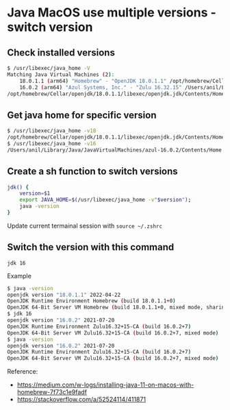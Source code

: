 # Java MacOS use multiple versions - switch version

## Check installed versions

``` .sh
$ /usr/libexec/java_home -V  
Matching Java Virtual Machines (2):
    18.0.1.1 (arm64) "Homebrew" - "OpenJDK 18.0.1.1" /opt/homebrew/Cellar/openjdk/18.0.1.1/libexec/openjdk.jdk/Contents/Home
    16.0.2 (arm64) "Azul Systems, Inc." - "Zulu 16.32.15" /Users/anil/Library/Java/JavaVirtualMachines/azul-16.0.2/Contents/Home
/opt/homebrew/Cellar/openjdk/18.0.1.1/libexec/openjdk.jdk/Contents/Home
```

## Get java home for specific version

``` .sh
$ /usr/libexec/java_home -v18
/opt/homebrew/Cellar/openjdk/18.0.1.1/libexec/openjdk.jdk/Contents/Home
$ /usr/libexec/java_home -v16
/Users/anil/Library/Java/JavaVirtualMachines/azul-16.0.2/Contents/Home
```

## Create a sh function to switch versions

``` .sh title="~/.zshrc"
jdk() {
    version=$1
    export JAVA_HOME=$(/usr/libexec/java_home -v"$version");
    java -version
}
```
Update current termainal session with `source ~/.zshrc`


## Switch the version with this command

```
jdk 16
```

Example
``` .sh
$ java -version
openjdk version "18.0.1.1" 2022-04-22
OpenJDK Runtime Environment Homebrew (build 18.0.1.1+0)
OpenJDK 64-Bit Server VM Homebrew (build 18.0.1.1+0, mixed mode, sharing)
$ jdk 16
openjdk version "16.0.2" 2021-07-20
OpenJDK Runtime Environment Zulu16.32+15-CA (build 16.0.2+7)
OpenJDK 64-Bit Server VM Zulu16.32+15-CA (build 16.0.2+7, mixed mode)
$ java -version
openjdk version "16.0.2" 2021-07-20
OpenJDK Runtime Environment Zulu16.32+15-CA (build 16.0.2+7)
OpenJDK 64-Bit Server VM Zulu16.32+15-CA (build 16.0.2+7, mixed mode)
```




Reference: 

 - https://medium.com/w-logs/installing-java-11-on-macos-with-homebrew-7f73c1e9fadf
 - https://stackoverflow.com/a/52524114/411871